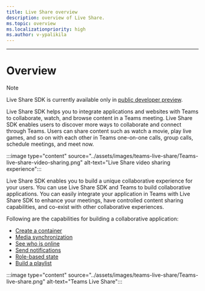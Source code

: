 ```yaml
---
title: Live Share overview
description: overview of Live Share.
ms.topic: overview
ms.localizationpriority: high
ms.author: v-ypalikila
---
```

---

# Overview

> [!NOTE]
> Live Share SDK is currently available only in [public developer preview](../resources/dev-preview/developer-preview-intro.md).

Live Share SDK helps you to integrate applications and websites with Teams to collaborate, watch, and browse content in a Teams meeting. 
Live Share SDK enables users to discover more ways to collaborate and connect through Teams. Users can share content such as watch a movie, play live games, and so on with each other in Teams one-on-one calls, group calls, schedule meetings, and meet now.

 <!---Users can share the same collaboration experience as other users in a meeting even if they join after the meeting has already started. For example, three users have started  watching a movie together in a Teams meeting. After 15 minutes, another user who has joined the meeting can sync and continue to watch the movie from the same playback state when the user joined the meeting.--->

:::image type="content" source="../assets/images/teams-live-share/Teams-live-share-video-sharing.png" alt-text="Live Share video sharing experience":::

Live Share SDK enables you to build a unique collaborative experience for your users. You can use Live Share SDK and Teams to build collaborative applications. You can easily integrate your application in Teams with Live Share SDK to enhance your meetings, have controlled content sharing capabilities, and co-exist with other collaborative experiences.

 Following are the capabilities ​for building a collaborative application:

* [Create a container](teams-live-share-sdk-capabilities.md#container-creation)
* [Media synchronization](teams-live-share-sdk-capabilities.md#media-synchronizer)
* [See who is online](teams-live-share-sdk-capabilities.md#see-who-is-online)
* [Send notifications](teams-live-share-sdk-capabilities.md#send-notifications)
* [Role-based state](teams-live-share-sdk-capabilities.md#role-based-state)
* [Build a playlist](teams-live-share-sdk-capabilities.md#build-a-playlist)

:::image type="content" source="../assets/images/teams-live-share/Teams-live-share.png" alt-text="Teams Live Share":::